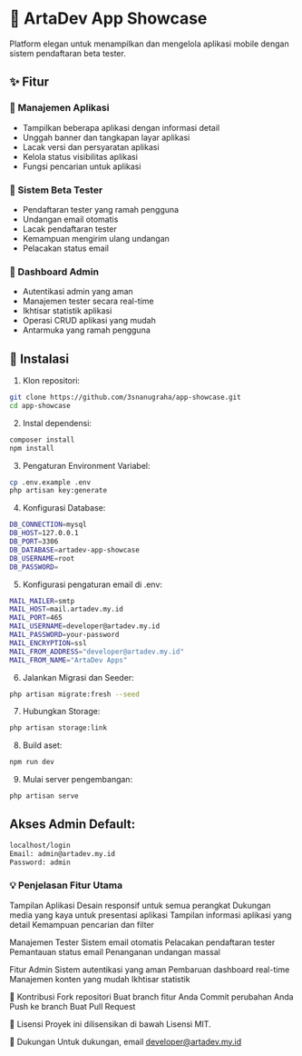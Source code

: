 # 📱 ArtaDev App Showcase

Platform elegan untuk menampilkan dan mengelola aplikasi mobile dengan sistem pendaftaran beta tester.

## ✨ Fitur

### 📱 Manajemen Aplikasi
- Tampilkan beberapa aplikasi dengan informasi detail
- Unggah banner dan tangkapan layar aplikasi
- Lacak versi dan persyaratan aplikasi
- Kelola status visibilitas aplikasi
- Fungsi pencarian untuk aplikasi

### 👥 Sistem Beta Tester
- Pendaftaran tester yang ramah pengguna
- Undangan email otomatis
- Lacak pendaftaran tester
- Kemampuan mengirim ulang undangan
- Pelacakan status email

### 🔐 Dashboard Admin
- Autentikasi admin yang aman
- Manajemen tester secara real-time
- Ikhtisar statistik aplikasi
- Operasi CRUD aplikasi yang mudah
- Antarmuka yang ramah pengguna

## 🚀 Instalasi

1. Klon repositori:
```bash
git clone https://github.com/3snanugraha/app-showcase.git
cd app-showcase
```
2. Instal dependensi:
```bash
composer install
npm install
```
3. Pengaturan Environment Variabel:
```bash
cp .env.example .env
php artisan key:generate
```
4. Konfigurasi Database:
```bash
DB_CONNECTION=mysql
DB_HOST=127.0.0.1
DB_PORT=3306
DB_DATABASE=artadev-app-showcase
DB_USERNAME=root
DB_PASSWORD=
```
5. Konfigurasi pengaturan email di .env:
```bash
MAIL_MAILER=smtp
MAIL_HOST=mail.artadev.my.id
MAIL_PORT=465
MAIL_USERNAME=developer@artadev.my.id
MAIL_PASSWORD=your-password
MAIL_ENCRYPTION=ssl
MAIL_FROM_ADDRESS="developer@artadev.my.id"
MAIL_FROM_NAME="ArtaDev Apps"
```
6. Jalankan Migrasi dan Seeder:
```bash
php artisan migrate:fresh --seed
```
7. Hubungkan Storage:
```bash
php artisan storage:link
```
8. Build aset:
```bash
npm run dev
```
9. Mulai server pengembangan:
```bash
php artisan serve
```

## Akses Admin Default:
```bash
localhost/login
Email: admin@artadev.my.id
Password: admin
```

### 💡 Penjelasan Fitur Utama
Tampilan Aplikasi
Desain responsif untuk semua perangkat
Dukungan media yang kaya untuk presentasi aplikasi
Tampilan informasi aplikasi yang detail
Kemampuan pencarian dan filter

Manajemen Tester
Sistem email otomatis
Pelacakan pendaftaran tester
Pemantauan status email
Penanganan undangan massal

Fitur Admin
Sistem autentikasi yang aman
Pembaruan dashboard real-time
Manajemen konten yang mudah
Ikhtisar statistik

🤝 Kontribusi
Fork repositori
Buat branch fitur Anda
Commit perubahan Anda
Push ke branch
Buat Pull Request

📝 Lisensi
Proyek ini dilisensikan di bawah Lisensi MIT.

🌟 Dukungan
Untuk dukungan, email developer@artadev.my.id
